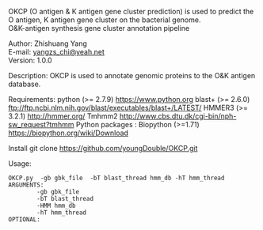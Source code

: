  OKCP (O antigen &amp; K antigen gene cluster prediction) is used to predict the O antigen, K antigen gene cluster on the bacterial genome.      
 O&K-antigen synthesis gene cluster annotation pipeline    
                                                            
  Author: Zhishuang Yang                                    
  E-mail: yangzs_chi@yeah.net                               
  Version: 1.0.0                                            

Description:
 OKCP is used to annotate genomic proteins to the O&K antigen database.
 
Requirements:
 python (>= 2.7.9) https://www.python.org
 blast+ (>= 2.6.0) ftp://ftp.ncbi.nlm.nih.gov/blast/executables/blast+/LATEST/
 HMMER3  (>= 3.2.1) http://hmmer.org/
 Tmhmm2    http://www.cbs.dtu.dk/cgi-bin/nph-sw_request?tmhmm
Python packages :
 Biopython  (>=1.71) https://biopython.org/wiki/Download
 
Install
git clone https://github.com/youngDouble/OKCP.git

Usage:
    
    OKCP.py  -gb gbk_file  -bT blast_thread hmm_db -hT hmm_thread
    ARGUMENTS:
            -gb gbk_file
            -bT blast_thread
            -HMM hmm_db
            -hT hmm_thread
    OPTIONAL:
